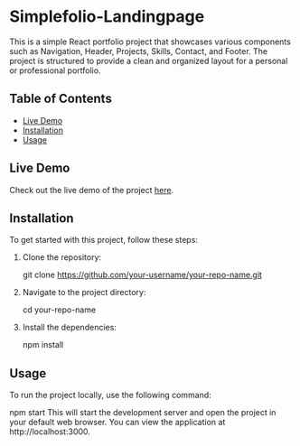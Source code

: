 # Simplefolio-Landingpage

This is a simple React portfolio project that showcases various components such as Navigation, Header, Projects, Skills, Contact, and Footer. The project is structured to provide a clean and organized layout for a personal or professional portfolio.

## Table of Contents

- [Live Demo](#live-demo)
- [Installation](#installation)
- [Usage](#usage)

## Live Demo

Check out the live demo of the project [here](https://simplefolio-landingpage.netlify.app/).

## Installation

To get started with this project, follow these steps:

1. Clone the repository:

   git clone https://github.com/your-username/your-repo-name.git

2. Navigate to the project directory:

   cd your-repo-name

3. Install the dependencies:

   npm install

## Usage

To run the project locally, use the following command:

npm start
This will start the development server and open the project in your default web browser. You can view the application at http://localhost:3000.
